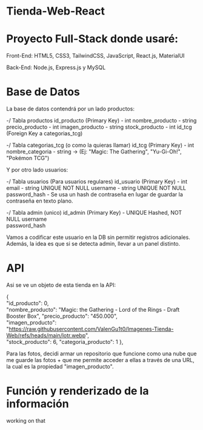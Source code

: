 # Tienda-Web-React


# Proyecto Full-Stack donde usaré:

Front-End: HTML5, CSS3, TailwindCSS, JavaScript, React.js, MaterialUI

Back-End: Node.js, Express.js y MySQL


# Base de Datos

La base de datos contendrá por un lado productos:

-/ Tabla productos
id_producto (Primary Key) - int
nombre_producto - string
precio_producto - int
imagen_producto - string
stock_producto - int
id_tcg (Foreign Key a categorias_tcg)

-/ Tabla categorias_tcg (o como la quieras llamar)
id_tcg (Primary Key) - int
nombre_categoria - string -> (Ej: "Magic: The Gathering", "Yu-Gi-Oh!", "Pokémon TCG")


Y por otro lado usuarios: 

-/ Tabla usuarios (Para usuarios regulares)
id_usuario (Primary Key) - int
email - string UNIQUE NOT NULL
username - string UNIQUE NOT NULL
password_hash - Se usa un hash de contraseña en lugar de guardar la contraseña en texto plano.	


-/ Tabla admin (unico)
id_admin (Primary Key) - UNIQUE Hashed, NOT NULL
username	
password_hash

Vamos a codificar este usuario en la DB sin permitir registros adicionales.
Además, la idea es que si se detecta admin, llevar a un panel distinto.


# API

Asi se ve un objeto de esta tienda en la API: 

{          
"id_producto": 0,                                 
"nombre_producto": "Magic: the Gathering - Lord of the Rings - Draft Booster Box",
"precio_producto": "450.000",    
"imagen_producto": "https://raw.githubusercontent.com/ValenGu1t0/Imagenes-Tienda-Web/refs/heads/main/lotr.webp",     
"stock_producto": 6,
"categoria_producto": 1
},

Para las fotos, decidi armar un repositorio que funcione como una nube que me guarde las fotos + que me permite
acceder a ellas a través de una URL, la cual es la propiedad "imagen_producto".





# Función y renderizado de la información

working on that